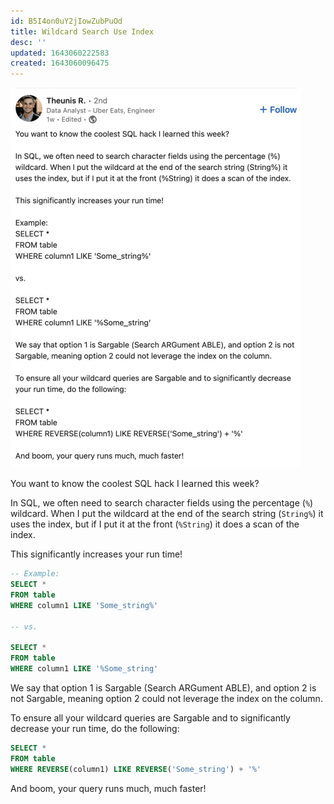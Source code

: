 ```yaml
---
id: B5I4on0uY2jIowZubPuOd
title: Wildcard Search Use Index
desc: ''
updated: 1643060222583
created: 1643060096475
---
```


![sql-hack](/assets/images/2022-01-24-13-36-52.png)

You want to know the coolest SQL hack I learned this week?

In SQL, we often need to search character fields using the percentage (`%`) wildcard. When I put the wildcard at the end of the search string (`String%`) it uses the index, but if I put it at the front (`%String`) it does a scan of the index.

This significantly increases your run time!

```sql
-- Example:
SELECT *
FROM table
WHERE column1 LIKE 'Some_string%'

-- vs.

SELECT *
FROM table
WHERE column1 LIKE '%Some_string'
```

We say that option 1 is Sargable (Search ARGument ABLE), and option 2 is not Sargable, meaning option 2 could not leverage the index on the column.

To ensure all your wildcard queries are Sargable and to significantly decrease your run time, do the following:

```sql
SELECT *
FROM table
WHERE REVERSE(column1) LIKE REVERSE('Some_string') + '%'
```

And boom, your query runs much, much faster!
